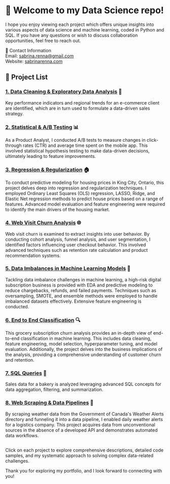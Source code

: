 # 👋 Welcome to my Data Science repo!
I hope you enjoy viewing each project which offers unique insights into various aspects of data science and machine learning, coded in Python and SQL. If you have any questions or wish to discuss collaboration opportunities, feel free to reach out.

📧 Contact Information<br/>
Email: sabrina.renna@gmail.com<br/> 
Website: [sabrinarenna.com](https://sabrinarenna.com)<br/>


## 📂 Project List
### [1. Data Cleaning & Exploratory Data Analysis](https://github.com/srenna/portfolio/tree/main/1%20-%20Data%20Cleaning%20%26%20Exploratory%20Data%20Analysis) 🧹
Key performance indicators and regional trends for an e-commerce client are identified, which are in turn used to formulate a data-driven sales strategy.

### [2. Statistical & A/B Testing](https://github.com/srenna/portfolio/tree/main/2%20-%20Statistical%20%26%20AB%20Testing) 📊
As a Product Analyst, I conducted A/B tests to measure changes in click-through rates (CTR) and average time spent on the mobile app. This involved statistical hypothesis testing to make data-driven decisions, ultimately leading to feature improvements.

### [3. Regression & Regularization](https://github.com/srenna/portfolio/tree/main/3%20-%20Regression%20%26%20Regularization) 🏠
To conduct predictive modeling for housing prices in King City, Ontario, this project delves deep into regression and regularization techniques. I employed Ordinary Least Squares (OLS) regression, LASSO, Ridge, and Elastic Net regression methods to predict house prices based on a range of features. Advanced model evaluation and feature engineering were required to identify the main drivers of the housing market.

### [4. Web Visit Churn Analysis](https://github.com/srenna/portfolio/tree/main/4%20-%20Web%20Visit%20Churn%2C%20An%20Analysis) 🌐
Web visit churn is examined to extract insights into user behavior. By conducting cohort analysis, funnel analysis, and user segmentation, I identified factors influencing user checkout behavior. This involved advanced techniques such as retention rate calculation and product recommendation systems.

### [5. Data Imbalances in Machine Learning Models](https://github.com/srenna/portfolio/tree/main/5%20-%20Data%20Imbalances) 🤖
Tackling data imbalance challenges in machine learning, a high-risk digital subscription business is provided with EDA and predictive modeling to reduce chargebacks, refunds, and failed payments. Techniques such as oversampling, SMOTE, and ensemble methods were employed to handle imbalanced datasets effectively. Extensive feature engineering is conducted.

### [6. End to End Classification](https://github.com/srenna/portfolio/tree/main/6%20-%20End%20to%20End%20Classification) 🔍
This grocery subscription churn analysis provides an in-depth view of end-to-end classification in machine learning. This includes data cleaning, feature engineering, model selection, hyperparameter tuning, and model evaluation. Additionally, the project delves into the business implications of the analysis, providing a comprehensive understanding of customer churn and retention.

### [7. SQL Queries](https://github.com/srenna/portfolio/tree/main/7%20-%20SQL%20Queries) 💼
Sales data for a bakery is analyzed leveraging advanced SQL concepts for data aggregation, filtering, and summarization. 

### [8. Web Scraping & Data Pipelines](https://github.com/srenna/portfolio/tree/main/8%20-%20Web%20Scrapping%20%26%20Data%20Pipelines) 🚀
By scraping weather data from the Government of Canada's Weather Alerts directory and funneling it into a data pipeline, I enabled daily weather alerts for a logistics company. This project acquires data from unconventional sources in the absence of a developed API and demonstrates automated data workflows.
##
Click on each project to explore comprehensive descriptions, detailed code samples, and my systematic approach to solving complex data-related challenges.

Thank you for exploring my portfolio, and I look forward to connecting with you! 
